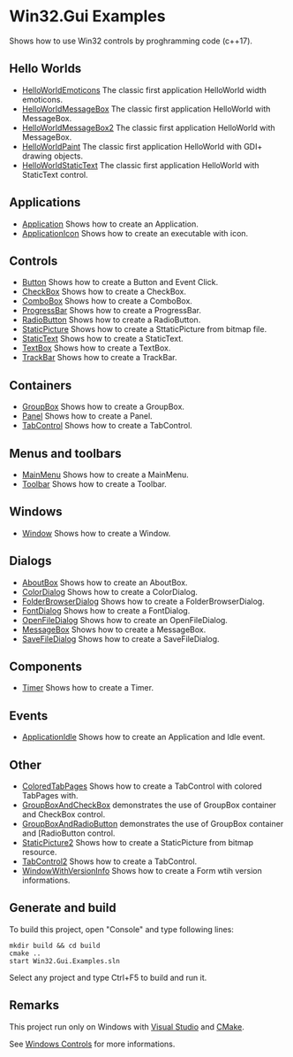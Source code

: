 ﻿
# Win32.Gui Examples

Shows how to use Win32 controls by proghramming code (c++17).

## Hello Worlds

* [HelloWorldEmoticons](HelloWorlds/HelloWorldEmoticons/README.md) The classic first application HelloWorld width emoticons.
* [HelloWorldMessageBox](HelloWorlds/HelloWorldMessageBox/README.md) The classic first application HelloWorld with MessageBox.
* [HelloWorldMessageBox2](HelloWorlds/HelloWorldMessageBox2/README.md) The classic first application HelloWorld with MessageBox.
* [HelloWorldPaint](HelloWorlds/HelloWorldPaint/README.md) The classic first application HelloWorld with GDI+ drawing objects.
* [HelloWorldStaticText](HelloWorlds/HelloWorldStaticText/README.md) The classic first application HelloWorld with StaticText control.

## Applications

* [Application](Applications/Application/README.md) Shows how to create an Application.
* [ApplicationIcon](Applications/ApplicationIcon/README.md) Shows how to create an executable with icon.

## Controls

* [Button](Controls/Button/README.md) Shows how to create a Button and Event Click.
* [CheckBox](Controls/CheckBox/README.md) Shows how to create a CheckBox.
* [ComboBox](Controls/ComboBox/README.md) Shows how to create a ComboBox.
* [ProgressBar](Controls/ProgressBar/README.md) Shows how to create a ProgressBar.
* [RadioButton](Controls/RadioButton/README.md) Shows how to create a RadioButton.
* [StaticPicture](Controls/StaticPicture/README.md) Shows how to create a SttaticPicture from bitmap file.
* [StaticText](Controls/StaticText/README.md) Shows how to create a StaticText.
* [TextBox](Controls/TextBox/README.md) Shows how to create a TextBox.
* [TrackBar](Controls/TrackBar/README.md) Shows how to create a TrackBar.

## Containers

* [GroupBox](Containers/GroupBox/README.md) Shows how to create a GroupBox.
* [Panel](Containers/Panel/README.md) Shows how to create a Panel.
* [TabControl](Containers/TabControl/README.md) Shows how to create a TabControl.

## Menus and toolbars

* [MainMenu](MenusAndToolbars/MainMenu/README.md) Shows how to create a MainMenu.
* [Toolbar](MenusAndToolbars/Toolbar/README.md) Shows how to create a Toolbar.

## Windows

* [Window](Windows/Window/README.md) Shows how to create a Window.

## Dialogs

* [AboutBox](Dialogs/AboutBox/README.md) Shows how to create an AboutBox.
* [ColorDialog](Dialogs/ColorDialog/README.md) Shows how to create a ColorDialog.
* [FolderBrowserDialog](Dialogs/FolderBrowserDialog/README.md) Shows how to create a FolderBrowserDialog.
* [FontDialog](Dialogs/FontDialog/README.md) Shows how to create a FontDialog.
* [OpenFileDialog](Dialogs/OpenFileDialog/README.md) Shows how to create an OpenFileDialog.
* [MessageBox](Dialogs/MessageBox/README.md) Shows how to create a MessageBox.
* [SaveFileDialog](Dialogs/SaveFileDialog/README.md) Shows how to create a SaveFileDialog.

## Components

* [Timer](Components/Timer/README.md) Shows how to create a Timer.

## Events

* [ApplicationIdle](Events/ApplicationIdle/README.md) Shows how to create an Application and Idle event.


## Other

* [ColoredTabPages](Others/Others/ColoredTabPages/README.md) Shows how to create a TabControl with colored TabPages with.
* [GroupBoxAndCheckBox](Others/GroupBoxAndCheckBox/README.md) demonstrates the use of GroupBox container and CheckBox control.
* [GroupBoxAndRadioButton](Others/GroupBoxAndRadioButton/README.md) demonstrates the use of GroupBox container and [RadioButton control.
* [StaticPicture2](Others/StaticPicture2/README.md) Shows how to create a StaticPicture from bitmap resource.
* [TabControl2](Others/TabControl2/README.md) Shows how to create a TabControl.
* [WindowWithVersionInfo](Others/WindowWithVersionInfo/README.md) Shows how to create a Form wtih version informations.

## Generate and build

To build this project, open "Console" and type following lines:

``` shell
mkdir build && cd build
cmake .. 
start Win32.Gui.Examples.sln
```

Select any project and type Ctrl+F5 to build and run it.

## Remarks

This project run only on Windows with [Visual Studio](https://www.visualstudio.com) and [CMake](https://cmake.org).

See [Windows Controls](https://docs.microsoft.com/en-us/windows/win32/controls/window-controls) for more informations.
